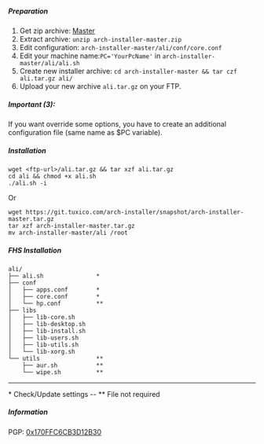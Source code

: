 ##### Preparation

1. Get zip archive: [Master](https://git.tuxico.com/arch-installer/snapshot/arch-installer-master.zip)
2. Extract archive: `unzip arch-installer-master.zip`
3. Edit configuration: `arch-installer-master/ali/conf/core.conf`
4. Edit your machine name:`PC='YourPcName'` in `arch-installer-master/ali/ali.sh`
5. Create new installer archive: `cd arch-installer-master && tar czf ali.tar.gz ali/`
6. Upload your new archive `ali.tar.gz` on your FTP.

##### Important (3):

If you want override some options, you have to create an additional configuration file (same name as $PC variable).

##### Installation

```
wget <ftp-url>/ali.tar.gz && tar xzf ali.tar.gz
cd ali && chmod +x ali.sh
./ali.sh -i
```

Or

```
wget https://git.tuxico.com/arch-installer/snapshot/arch-installer-master.tar.gz
tar xzf arch-installer-master.tar.gz
mv arch-installer-master/ali /root
```

##### FHS Installation

    ali/
    ├── ali.sh               *
    ├── conf
    │   ├── apps.conf        *
    │   ├── core.conf        *
    │   └── hp.conf          **
    ├── libs
    │   ├── lib-core.sh
    │   ├── lib-desktop.sh
    │   ├── lib-install.sh
    │   ├── lib-users.sh
    │   ├── lib-utils.sh
    │   └── lib-xorg.sh
    └── utils                **
        ├── aur.sh           **
        └── wipe.sh          **

***
\* Check/Update settings -- \*\* File not required

##### Information

PGP: [0x170FFC6CB3D12B30](https://pgp.mit.edu/pks/lookup?op=vindex&search=0x170FFC6CB3D12B30)

